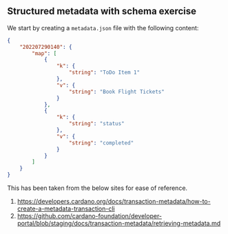 
## Structured metadata with schema exercise



We start by creating a `metadata.json` file with the following content:

```json
{
    "202207290140": {
        "map": [
            {
                "k": {
                    "string": "ToDo Item 1"
                },
                "v": {
                    "string": "Book Flight Tickets"
                }
            },        
            {
                "k": {
                    "string": "status"
                },
                "v": {
                    "string": "completed"
                }
            }
        ]
    }
}
```
 
This has been taken from the below sites for ease of reference.
1. https://developers.cardano.org/docs/transaction-metadata/how-to-create-a-metadata-transaction-cli 
2. https://github.com/cardano-foundation/developer-portal/blob/staging/docs/transaction-metadata/retrieving-metadata.md

